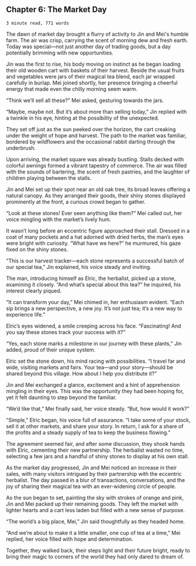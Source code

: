 ## Chapter 6: The Market Day

`3 minute read, 771 words`

The dawn of market day brought a flurry of activity to Jin and Mei's humble farm. The air was crisp, carrying the scent of morning dew and fresh earth. Today was special—not just another day of trading goods, but a day potentially brimming with new opportunities.

Jin was the first to rise, his body moving on instinct as he began loading their old wooden cart with baskets of their harvest. Beside the usual fruits and vegetables were jars of their magical tea blend, each jar wrapped carefully in burlap. Mei joined shortly, her presence bringing a cheerful energy that made even the chilly morning seem warm.

“Think we’ll sell all these?” Mei asked, gesturing towards the jars.

“Maybe, maybe not. But it’s about more than selling today,” Jin replied with a twinkle in his eye, hinting at the possibility of the unexpected.

They set off just as the sun peeked over the horizon, the cart creaking under the weight of hope and harvest. The path to the market was familiar, bordered by wildflowers and the occasional rabbit darting through the underbrush.

Upon arriving, the market square was already bustling. Stalls decked with colorful awnings formed a vibrant tapestry of commerce. The air was filled with the sounds of bartering, the scent of fresh pastries, and the laughter of children playing between the stalls.

Jin and Mei set up their spot near an old oak tree, its broad leaves offering a natural canopy. As they arranged their goods, their shiny stones displayed prominently at the front, a curious crowd began to gather.

“Look at these stones! Ever seen anything like them?” Mei called out, her voice mingling with the market’s lively hum.

It wasn’t long before an eccentric figure approached their stall. Dressed in a coat of many pockets and a hat adorned with dried herbs, the man’s eyes were bright with curiosity. “What have we here?” he murmured, his gaze fixed on the shiny stones.

“This is our harvest tracker—each stone represents a successful batch of our special tea,” Jin explained, his voice steady and inviting.

The man, introducing himself as Elric, the herbalist, picked up a stone, examining it closely. “And what’s special about this tea?” he inquired, his interest clearly piqued.

“It can transform your day,” Mei chimed in, her enthusiasm evident. “Each sip brings a new perspective, a new joy. It’s not just tea; it’s a new way to experience life.”

Elric’s eyes widened, a smile creeping across his face. “Fascinating! And you say these stones track your success with it?”

“Yes, each stone marks a milestone in our journey with these plants,” Jin added, proud of their unique system.

Elric set the stone down, his mind racing with possibilities. “I travel far and wide, visiting markets and fairs. Your tea—and your story—should be shared beyond this village. How about I help you distribute it?”

Jin and Mei exchanged a glance, excitement and a hint of apprehension mingling in their eyes. This was the opportunity they had been hoping for, yet it felt daunting to step beyond the familiar.

“We’d like that,” Mei finally said, her voice steady. “But, how would it work?”

“Simple,” Elric began, his voice full of assurance. “I take some of your stock, sell it at other markets, and share your story. In return, I ask for a share of the profits and a steady supply of tea to keep the business flowing.”

The agreement seemed fair, and after some discussion, they shook hands with Elric, cementing their new partnership. The herbalist wasted no time, selecting a few jars and a handful of shiny stones to display at his own stall.

As the market day progressed, Jin and Mei noticed an increase in their sales, with many visitors intrigued by their partnership with the eccentric herbalist. The day passed in a blur of transactions, conversations, and the joy of sharing their magical tea with an ever-widening circle of people.

As the sun began to set, painting the sky with strokes of orange and pink, Jin and Mei packed up their remaining goods. They left the market with lighter hearts and a cart less laden but filled with a new sense of purpose.

“The world’s a big place, Mei,” Jin said thoughtfully as they headed home.

“And we’re about to make it a little smaller, one cup of tea at a time,” Mei replied, her voice filled with hope and determination.

Together, they walked back, their steps light and their future bright, ready to bring their magic to corners of the world they had only dared to dream of.
